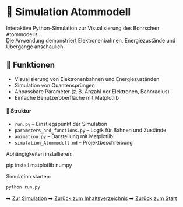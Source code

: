 # 🧪 Simulation Atommodell

Interaktive Python-Simulation zur Visualisierung des Bohrschen Atommodells.  
Die Anwendung demonstriert Elektronenbahnen, Energiezustände und Übergänge anschaulich.

## 🔧 Funktionen

- Visualisierung von Elektronenbahnen und Energiezuständen  
- Simulation von Quantensprüngen  
- Anpassbare Parameter (z. B. Anzahl der Elektronen, Bahnradius)  
- Einfache Benutzeroberfläche mit Matplotlib

#### 🧩 Struktur

- `run.py` – Einstiegspunkt der Simulation
- `parameters_and_functions.py` – Logik für Bahnen und Zustände
- `animation.py` – Darstellung mit Matplotlib
- `simulation_Atommodell.md` – Projektbeschreibung


Abhängigkeiten installieren:

pip install matplotlib numpy

Simulation starten:

    python run.py

➡️ [Zur Simulation](Simulation_Atommodell/run.py)
➡️ [Zurück zum Inhaltsverzeichnis](../README.md)
➡️ [Zurück zum Start](../../README.md)
